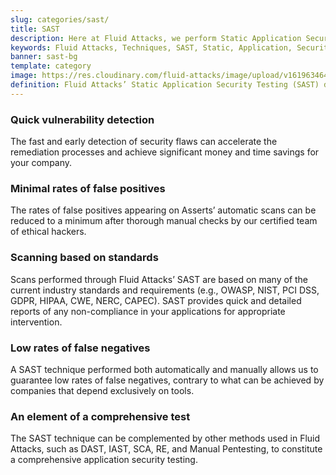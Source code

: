 ```yaml
---
slug: categories/sast/
title: SAST
description: Here at Fluid Attacks, we perform Static Application Security Testing (SAST) to identify security vulnerabilities in non-running software as soon as possible.
keywords: Fluid Attacks, Techniques, SAST, Static, Application, Security, Testing, Ethical Hacking
banner: sast-bg
template: category
image: https://res.cloudinary.com/fluid-attacks/image/upload/v1619634643/airs/categories/cover-sast_owhvak.webp
definition: Fluid Attacks’ Static Application Security Testing (SAST) detects security vulnerabilities in your applications. You don’t have to wait until they are built and in production to start evaluating them. Our assessments and analyses are supported by Asserts, our automatic tool, which provides feedback to developers, searching for vulnerabilities with easy, precise, and fast execution across your entire SDLC. However, it is our ethical hackers who carry the main responsibility of completing a more in-depth attack on your IT systems without compromising your company’s development pace. This form of white-box testing is available for diverse frameworks and languages, and examines in line with multiple industry standards. It aims to reduce risks and costs through the early detection of weaknesses in a non-running software and seamless integration into your CI pipelines.
---
```


<div class="sect2">

### Quick vulnerability detection

The fast and early detection of security flaws can accelerate the
remediation processes and achieve significant money and time savings for
your company.

</div>

<div class="sect2">

### Minimal rates of false positives

The rates of false positives appearing on Asserts’ automatic scans can
be reduced to a minimum after thorough manual checks by our certified
team of ethical hackers.

</div>

<div class="sect2">

### Scanning based on standards

Scans performed through Fluid Attacks’ SAST are based on many of the
current industry standards and requirements (e.g., OWASP, NIST, PCI DSS,
GDPR, HIPAA, CWE, NERC, CAPEC). SAST provides quick and detailed reports
of any non-compliance in your applications for appropriate intervention.

</div>

<div class="sect2">

### Low rates of false negatives

A SAST technique performed both automatically and manually allows us to
guarantee low rates of false negatives, contrary to what can be achieved
by companies that depend exclusively on tools.

</div>

<div class="sect2">

### An element of a comprehensive test

The SAST technique can be complemented by other methods used in Fluid
Attacks, such as DAST, IAST, SCA, RE, and Manual Pentesting, to
constitute a comprehensive application security testing.

</div>

<div class="sect2 db-l dn">

</div>

 
